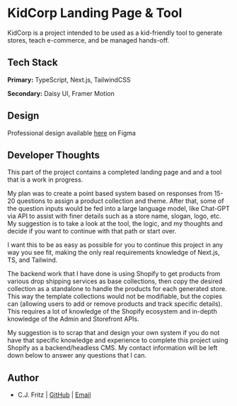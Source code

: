 
# KidCorp Landing Page & Tool

KidCorp is a project intended to be used as a kid-friendly tool to generate stores, teach e-commerce, and be managed hands-off. 




## Tech Stack

**Primary:** TypeScript, Next.js, TailwindCSS

**Secondary:** Daisy UI, Framer Motion
## Design

Professional design available [here](https://www.figma.com/design/TPGJNyfYjg2fuiaj1afnRd/KidCorp?node-id=0-1&t=6FL2ExqPY99Pr05F-1) on Figma
## Developer Thoughts

This part of the project contains a completed landing page and and a tool that is a work in progress. 

My plan was to create a point based system based on responses from 15-20 questions to assign a product collection and theme. After that, some of the question inputs would be fed into a large language model, like Chat-GPT via API to assist with finer details such as a store name, slogan, logo, etc. My suggestion is to take a look at the tool, the logic, and my thoughts and decide if you want to continue with that path or start over.

I want this to be as easy as possible for you to continue this project in any way you see fit, making the only real requirements knowledge of Next.js, TS, and Tailwind. 

The backend work that I have done is using Shopify to get products from various drop shipping services as base collections, then copy the desired collection as a standalone to handle the products for each generated store. This way the template collections would not be modifiable, but the copies can (allowing users to add or remove products and track specific details). This requires a lot of knowledge of the Shopify ecosystem and in-depth knowledge of the Admin and Storefront APIs.

My suggestion is to scrap that and design your own system if you do not have that specific knowledge and experience to complete this project using Shopify as a backend/headless CMS. My contact information will be left down below to answer any questions that I can.
## Author

- C.J. Fritz | [GitHub](https://www.github.com/cjfritz9) | [Email](mailto:contact@cjfritz.dev)

